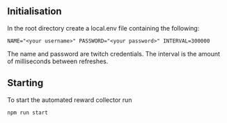 ## Initialisation

In the root directory create a local.env file containing the following:

`
NAME="<your username>"
PASSWORD="<your password>"
INTERVAL=300000
`

The name and password are twitch credentials. The interval is the amount of milliseconds between refreshes.

## Starting

To start the automated reward collector run 

`
npm run start
`